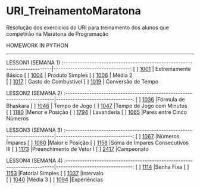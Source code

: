 # URI_TreinamentoMaratona
Resolução dos exercicios do URI para treinamento dos alunos que competirão na Maratona de Programação


HOMEWORK IN PYTHON
__________



LESSON1 (SEMANA 1)
:-------------------------------------------------------------------------|--------------------------------:
[ ] [1001](https://www.urionlinejudge.com.br/judge/pt/problems/view/1001) | Extremamente Básico 
[ ] [1004](https://www.urionlinejudge.com.br/judge/pt/problems/view/1004) | Produto Simples
[ ] [1006](https://www.urionlinejudge.com.br/judge/pt/problems/view/1006) | Média 2 	
[ ] [1017](https://www.urionlinejudge.com.br/judge/pt/problems/view/1017) | Gasto de Combustível 
[ ] [1019](https://www.urionlinejudge.com.br/judge/pt/problems/view/1019) | Conversão de Tempo 


LESSON2 (SEMANA 2)
:-------------------------------------------------------------------------|--------------------------------:
[ ] [1036](https://www.urionlinejudge.com.br/judge/pt/problems/view/1036) |Fórmula de Bhaskara
[ ] [1046](https://www.urionlinejudge.com.br/judge/pt/problems/view/1046) | Tempo de Jogo
[ ] [1047](https://www.urionlinejudge.com.br/judge/pt/problems/view/1047) |Tempo de Jogo com Minutos	
[ ] [1180](https://www.urionlinejudge.com.br/judge/pt/problems/view/1180) |Menor e Posição
[ ] [1794](https://www.urionlinejudge.com.br/judge/pt/problems/view/1794) | Lavanderia 
[ ] [1065](https://www.urionlinejudge.com.br/judge/pt/problems/view/1065) |Pares entre Cinco Números 


LESSON3 (SEMANA 3)
:-------------------------------------------------------------------------|--------------------------------:
[ ] [1067](https://www.urionlinejudge.com.br/judge/pt/problems/view/1067) |Números Ímpares
[ ] [1080](https://www.urionlinejudge.com.br/judge/pt/problems/view/1080) |Maior e Posição
[ ] [1158](https://www.urionlinejudge.com.br/judge/pt/problems/view/1158) |Soma de Ímpares Consecutivos III
[ ] [1173](https://www.urionlinejudge.com.br/judge/pt/problems/view/1173) |Preenchimento de Vetor I
[ ] [2417](https://www.urionlinejudge.com.br/judge/pt/problems/view/2417) |Campeonato 


LESSON4 (SEMANA 4)
:-------------------------------------------------------------------------|--------------------------------:
[ ] [1114](https://www.urionlinejudge.com.br/judge/pt/problems/view/1114) |Senha Fixa
[ ] [1153](https://www.urionlinejudge.com.br/judge/pt/problems/view/1153) |Fatorial Simples
[ ] [1037](https://www.urionlinejudge.com.br/judge/pt/problems/view/1037) |Intervalo	
[ ] [1040](https://www.urionlinejudge.com.br/judge/pt/problems/view/1040) |Média 3
[ ] [1094](https://www.urionlinejudge.com.br/judge/pt/problems/view/1094) |Experiências
